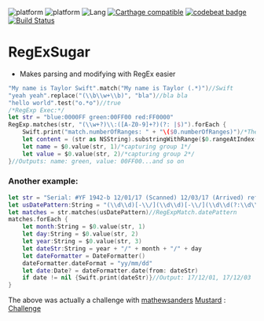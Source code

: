 
![platform](https://img.shields.io/badge/Platform-iOS-blue.svg) ![platform](https://img.shields.io/badge/Platform-macOS-blue.svg) ![Lang](https://img.shields.io/badge/Language-Swift%205.0-orange.svg) [![Carthage compatible](https://img.shields.io/badge/Carthage-compatible-4BC51D.svg?style=flat)](https://github.com/Carthage/Carthage) [![codebeat badge](https://codebeat.co/badges/e906a5bb-cd61-468a-a8a8-fbca9723cdd5)](https://codebeat.co/projects/github-com-eonist-regexsugar-master) [![Build Status](https://travis-ci.com/eonist/RegExSugar.svg?branch=master)](https://travis-ci.com/eonist/RegExSugar)

# RegExSugar

- Makes parsing and modifying with RegEx easier  

```swift
"My name is Taylor Swift".match("My name is Taylor (.*)")//Swift
"yeah yeah".replace("(\\b\\w+\\b)", "bla")//bla bla
"hello world".test("o.*o")//true
/*RegExp Exec:*/
let str = "blue:0000FF green:00FF00 red:FF0000"
RegExp.matches(str, "(\\w+?)\\:([A-Z0-9]+?)(?: |$)").forEach {
    Swift.print("match.numberOfRanges: " + "\($0.numberOfRanges)")/*The first item is the entire match*/
    let content = (str as NSString).substringWithRange($0.rangeAtIndex(0))/*the entire match*/
    let name = $0.value(str, 1)/*capturing group 1*/
    let value = $0.value(str, 2)/*capturing group 2*/
}//Outputs: name: green, value: 00FF00...and so on
```

### Another example:

```swift
let str = "Serial: #YF 1942-b 12/01/17 (Scanned) 12/03/17 (Arrived) ref: 99/99/99"
let usDatePattern:String = "(\\d\\d)[-\\/](\\d\\d)[-\\/](\\d\\d(?:\\d\\d)?)"//Must be in the format: 12-30-1968 (mm-dd-yyyy) works with: "12-30-1968" and "12/30/1968" syntax
let matches = str.matches(usDatePattern)//RegExpMatch.datePattern
matches.forEach {
    let month:String = $0.value(str, 1)
    let day:String = $0.value(str, 2)
    let year:String = $0.value(str, 3)
    let dateStr:String = year + "/" + month + "/" + day
    let dateFormatter = DateFormatter()
    dateFormatter.dateFormat = "yy/mm/dd"
    let date:Date? = dateFormatter.date(from: dateStr)
    if date != nil {Swift.print(dateStr)}//Output: 17/12/01, 17/12/03
}
```

The above was actually a challenge with [mathewsanders](https://github.com/mathewsanders)  [Mustard](https://github.com/mathewsanders/Mustard) : [Challenge](https://github.com/mathewsanders/Mustard/issues/8)
